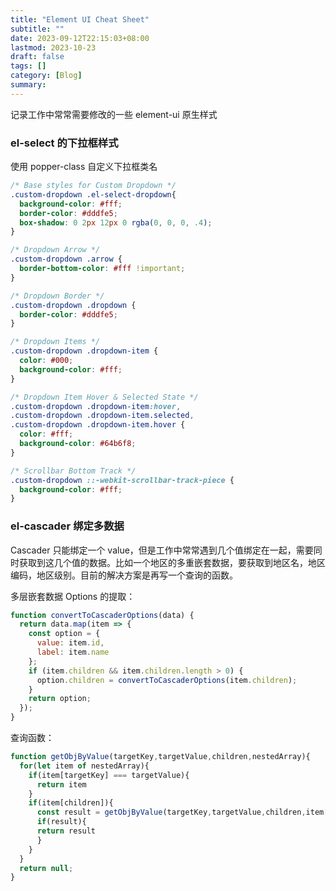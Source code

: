 ```yaml
---
title: "Element UI Cheat Sheet"
subtitle: ""
date: 2023-09-12T22:15:03+08:00
lastmod: 2023-10-23
draft: false
tags: []
category: [Blog]
summary: 
---
```


记录工作中常常需要修改的一些 element-ui 原生样式

### el-select 的下拉框样式

使用 popper-class 自定义下拉框类名

```css
/* Base styles for Custom Dropdown */
.custom-dropdown .el-select-dropdown{
  background-color: #fff;
  border-color: #dddfe5;
  box-shadow: 0 2px 12px 0 rgba(0, 0, 0, .4);
}

/* Dropdown Arrow */
.custom-dropdown .arrow {
  border-bottom-color: #fff !important;
}

/* Dropdown Border */
.custom-dropdown .dropdown {
  border-color: #dddfe5;
}

/* Dropdown Items */
.custom-dropdown .dropdown-item {
  color: #000;
  background-color: #fff;
}

/* Dropdown Item Hover & Selected State */
.custom-dropdown .dropdown-item:hover,
.custom-dropdown .dropdown-item.selected,
.custom-dropdown .dropdown-item.hover {
  color: #fff;
  background-color: #64b6f8;
}

/* Scrollbar Bottom Track */
.custom-dropdown ::-webkit-scrollbar-track-piece {
  background-color: #fff;
}
```

### el-cascader 绑定多数据

Cascader 只能绑定一个 value，但是工作中常常遇到几个值绑定在一起，需要同时获取到这几个值的数据。比如一个地区的多重嵌套数据，要获取到地区名，地区编码，地区级别。目前的解决方案是再写一个查询的函数。

多层嵌套数据 Options 的提取：

```javascript
function convertToCascaderOptions(data) {
  return data.map(item => {
    const option = {
      value: item.id,
      label: item.name
    };
    if (item.children && item.children.length > 0) {
      option.children = convertToCascaderOptions(item.children);
    }
    return option;
  });
}
```



查询函数：

```javascript
function getObjByValue(targetKey,targetValue,children,nestedArray){
  for(let item of nestedArray){
    if(item[targetKey] === targetValue){
      return item
    }
    if(item[children]){
      const result = getObjByValue(targetKey,targetValue,children,item[children])
      if(result){
      return result
      }
    }
  }
  return null;
}
```

